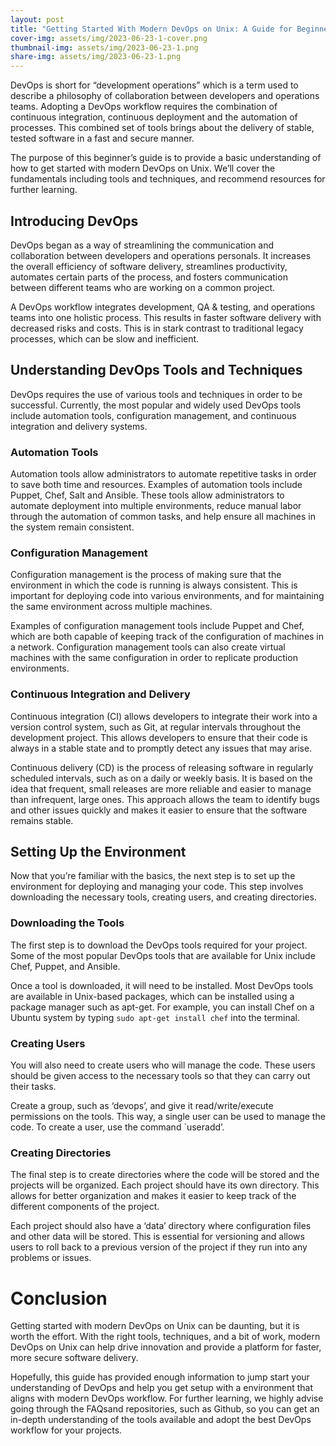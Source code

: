 ```yaml
---
layout: post
title: "Getting Started With Modern DevOps on Unix: A Guide for Beginners"
cover-img: assets/img/2023-06-23-1-cover.png
thumbnail-img: assets/img/2023-06-23-1.png
share-img: assets/img/2023-06-23-1.png
---
```






DevOps is short for “development operations” which is a term used to describe a philosophy of collaboration between developers and operations teams. Adopting a DevOps workflow requires the combination of continuous integration, continuous deployment and the automation of processes. This combined set of tools brings about the delivery of stable, tested software in a fast and secure manner.

The purpose of this beginner’s guide is to provide a basic understanding of how to get started with modern DevOps on Unix. We’ll cover the fundamentals including tools and techniques, and recommend resources for further learning. 

## Introducing DevOps

DevOps began as a way of streamlining the communication and collaboration between developers and operations personals. It increases the overall efficiency of software delivery, streamlines productivity, automates certain parts of the process, and fosters communication between different teams who are working on a common project. 

A DevOps workflow integrates development, QA & testing, and operations teams into one holistic process. This results in faster software delivery with decreased risks and costs. This is in stark contrast to traditional legacy processes, which can be slow and inefficient.

## Understanding DevOps Tools and Techniques

DevOps requires the use of various tools and techniques in order to be successful. Currently, the most popular and widely used DevOps tools include automation tools, configuration management, and continuous integration and delivery systems. 

### Automation Tools

Automation tools allow administrators to automate repetitive tasks in order to save both time and resources. Examples of automation tools include Puppet, Chef, Salt and Ansible. These tools allow administrators to automate deployment into multiple environments, reduce manual labor through the automation of common tasks, and help ensure all machines in the system remain consistent. 

### Configuration Management

Configuration management is the process of making sure that the environment in which the code is running is always consistent. This is important for deploying code into various environments, and for maintaining the same environment across multiple machines. 

Examples of configuration management tools include Puppet and Chef, which are both capable of keeping track of the configuration of machines in a network. Configuration management tools can also create virtual machines with the same configuration in order to replicate production environments. 

### Continuous Integration and Delivery

Continuous integration (CI) allows developers to integrate their work into a version control system, such as Git, at regular intervals throughout the development project. This allows developers to ensure that their code is always in a stable state and to promptly detect any issues that may arise.

Continuous delivery (CD) is the process of releasing software in regularly scheduled intervals, such as on a daily or weekly basis. It is based on the idea that frequent, small releases are more reliable and easier to manage than infrequent, large ones. This approach allows the team to identify bugs and other issues quickly and makes it easier to ensure that the software remains stable.

## Setting Up the Environment

Now that you’re familiar with the basics, the next step is to set up the environment for deploying and managing your code. This step involves downloading the necessary tools, creating users, and creating directories.

### Downloading the Tools

The first step is to download the DevOps tools required for your project. Some of the most popular DevOps tools that are available for Unix include Chef, Puppet, and Ansible.

Once a tool is downloaded, it will need to be installed. Most DevOps tools are available in Unix-based packages, which can be installed using a package manager such as apt-get. For example, you can install Chef on a Ubuntu system by typing `sudo apt-get install chef` into the terminal. 

### Creating Users

You will also need to create users who will manage the code. These users should be given access to the necessary tools so that they can carry out their tasks. 

Create a group, such as ‘devops’, and give it read/write/execute permissions on the tools. This way, a single user can be used to manage the code. To create a user, use the command `useradd’.

### Creating Directories

The final step is to create directories where the code will be stored and the projects will be organized. Each project should have its own directory. This allows for better organization and makes it easier to keep track of the different components of the project.

Each project should also have a ‘data’ directory where configuration files and other data will be stored. This is essential for versioning and allows users to roll back to a previous version of the project if they run into any problems or issues.

# Conclusion 

Getting started with modern DevOps on Unix can be daunting, but it is worth the effort. With the right tools, techniques, and a bit of work, modern DevOps on Unix can help drive innovation and provide a platform for faster, more secure software delivery. 

Hopefully, this guide has provided enough information to jump start your understanding of DevOps and help you get setup with a environment that aligns with modern DevOps workflow. For further learning, we highly advise going through the FAQsand  repositories, such as Github, so you can get an in-depth understanding of the tools available and adopt the best DevOps workflow for your projects.
